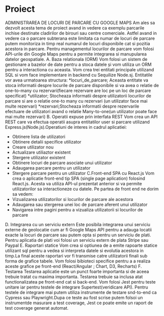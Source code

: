 # Proiect
ADMINISTRAREA DE LOCURI DE PARCARE CU GOOGLE MAPS
Am ales sa dezvolt acesta tema de proiect avand in vedere ca exemplu parcarile inchise destinate cladirilor de birouri sau centre comerciale. Astfel avand in vedere ca o parcare subterana este limitata ca numar de locuri de parcare putem monitoriza in timp real numarul de locuri disponibile cat si pozitia acestora in parcare.
Pentru managementul locurilor de parcare vom folosi API-urile din Google Maps pentru a permite integrarea si manupularea datelor geospatiale.
A.	Baza relationala (ORM)
Vom folosi un sistem de gestionare a bazelor de date pentru a stoca datele și vom utiliza un ORM pentru a interactiona cu aceasta. Vom crea trei entitati  principale utilizand SQL si vom face implementare in backend cu Sequilize  Node.sj.
Entitatile vor avea urmatoarea structura:
*locuri_de_parcare; Aceasta entitate va stoca informatii despre locurile de parcare disponibile si va avea o relatie de one-to-many cu rezervari(fiecare rezervare are loc pe un loc de parcare specificat)
*utilizator; Stocheaza informatii despre utilizatorii locurilor de parcare si are o relatie one-to many cu rezervari (un utilizator face mai multe rezervari)
*rezervari;Stocheaza informatii despre rezervarile efectuare de utilizatori avand o relatie Many-to-one(un utilizator poate face mai multe rezervari)
B.	Operatii expuse prin interfata REST
Vom crea un API REST care va efectua operatii asupra entitatilor user si parcare utilizand Express.js(Node.js).Operatiuni de interes in cadrul aplicatiei:
-	Obtinere lista de utilizatori
-	Obtinere detalii specifice utilizator
-	Creare utilizator nou
-	Actualizare utiliaztor existent
-	Stergere utilizator existent
-	Obtinere locuri de parcare asociate unui utilizator
-	Adaugarea parcare pentru un utilizator
-	Stergere parcare pentru un utilizator
C.Front-end SPA cu React.js
Vom crea o aplicatie front-end tip SPA (single page aplication) folosind React.js. Acesta va utiliza API-ul prezentat anterior si va permite utilizatorilor sa interactioneze cu datele.
Pe partea de front end ne dorim sa vedem:
-	Vizualizarea utilizatorilor si locurilor de parcare ale acestora
-	Adaugarea sau stergerea unei loc de parcare aferent unui utilizator
-	Navigarea intre pagini pentru a vizualiza utilizatorii si locurilor de parcare

D.	Integrarea cu un serviciu extern
Este posibila integrarea unui serviciu externe de geolocatie cum ar fi Google Maps API pentru a adauga locatii exacte la locuri de parcare sau putem opta si pentru un serviciu de plati. Pentru aplicatia de plati voi folosi un serviciu extern de plata Stripe sau Paypal
E.	Raportari statice
Vom crea si optiunea de a emite rapoarte statice utilizant sql pentru a vedea si interpreta datele  si evolutia acestora in timp.La final aceste raportari vor fi transmise catre utilizatorii finali sub forma de grafice tabele. Vom folosi bibioteci  specifice pentru a a realiza aceste grafice pe front-end (React/Angular ; Chart, D3, Recharts)
F.	Testarea
Testarea aplicatie este un punct foarte importanta si de aceea trebuie tratat cu maxima importanta. Testarea trebuie sa inclusa atat functionalizatea pe front-end cat si back-end.
Vom folosi Jest pentru teste unitare iar pentru testele de integrare Supertest(veridicare API). Pentru testele de integrare mai putem utiliza instrumente de testare snd-to-end ca Cypress sau Playwright.Dupa ce teste au fost scrise putem folsoi un instrumentde  masurare a test coverage, Jest ce poate emite un raport de test coverage generat automat.
